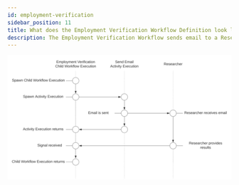 ```yaml
---
id: employment-verification
sidebar_position: 11
title: What does the Employment Verification Workflow Definition look like?
description: The Employment Verification Workflow sends email to a Researcher via an Activity Execution and waits on a Signal.
---
```


<!--SNIPSTART background-checks-employment-verification-workflow-definition-->
<!--SNIPEND-->

![Swim lane diagram of the Employment Verification Child Workflow Execution](images/employment-verification-flow.svg)
